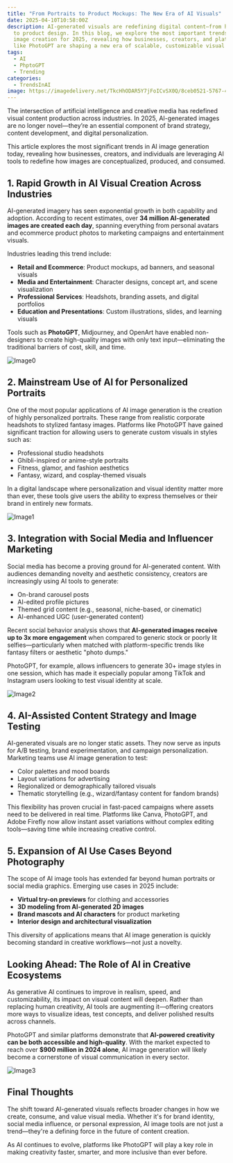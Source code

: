 ```yaml
---
title: "From Portraits to Product Mockups: The New Era of AI Visuals"
date: 2025-04-10T10:58:00Z
description: AI-generated visuals are redefining digital content—from headshots
  to product design. In this blog, we explore the most important trends in AI
  image creation for 2025, revealing how businesses, creators, and platforms
  like PhotoGPT are shaping a new era of scalable, customizable visual media.
tags:
  - AI
  - PhptoGPT
  - Trending
categories:
  - TrendsInAI
image: https://imagedelivery.net/TkcHhODAR5Y7jFoICvSX0Q/8ceb0521-5767-42b2-5bb8-c63d73357600/q=100
---
```



The intersection of artificial intelligence and creative media has redefined visual content production across industries. In 2025, AI-generated images are no longer novel—they’re an essential component of brand strategy, content development, and digital personalization.

This article explores the most significant trends in AI image generation today, revealing how businesses, creators, and individuals are leveraging AI tools to redefine how images are conceptualized, produced, and consumed.



## 1. Rapid Growth in AI Visual Creation Across Industries

AI-generated imagery has seen exponential growth in both capability and adoption. According to recent estimates, over **34 million AI-generated images are created each day**, spanning everything from personal avatars and ecommerce product photos to marketing campaigns and entertainment visuals.

Industries leading this trend include:

- **Retail and Ecommerce**: Product mockups, ad banners, and seasonal visuals
- **Media and Entertainment**: Character designs, concept art, and scene visualization
- **Professional Services**: Headshots, branding assets, and digital portfolios
- **Education and Presentations**: Custom illustrations, slides, and learning visuals

Tools such as **PhotoGPT**, Midjourney, and OpenArt have enabled non-designers to create high-quality images with only text input—eliminating the traditional barriers of cost, skill, and time.

![Image0](https://imagedelivery.net/TkcHhODAR5Y7jFoICvSX0Q/44b5eaa6-328b-4c59-1993-e6e9d8cc9600/q=100)

## 2. Mainstream Use of AI for Personalized Portraits

One of the most popular applications of AI image generation is the creation of highly personalized portraits. These range from realistic corporate headshots to stylized fantasy images. Platforms like PhotoGPT have gained significant traction for allowing users to generate custom visuals in styles such as:

- Professional studio headshots
- Ghibli-inspired or anime-style portraits
- Fitness, glamor, and fashion aesthetics
- Fantasy, wizard, and cosplay-themed visuals

In a digital landscape where personalization and visual identity matter more than ever, these tools give users the ability to express themselves or their brand in entirely new formats.

![Image1](https://imagedelivery.net/TkcHhODAR5Y7jFoICvSX0Q/3d0fba2c-0335-4ab5-ce48-30f4b0548f00/q=100)

## 3. Integration with Social Media and Influencer Marketing

Social media has become a proving ground for AI-generated content. With audiences demanding novelty and aesthetic consistency, creators are increasingly using AI tools to generate:

- On-brand carousel posts
- AI-edited profile pictures
- Themed grid content (e.g., seasonal, niche-based, or cinematic)
- AI-enhanced UGC (user-generated content)

Recent social behavior analysis shows that **AI-generated images receive up to 3x more engagement** when compared to generic stock or poorly lit selfies—particularly when matched with platform-specific trends like fantasy filters or aesthetic "photo dumps."

PhotoGPT, for example, allows influencers to generate 30+ image styles in one session, which has made it especially popular among TikTok and Instagram users looking to test visual identity at scale.

![Image2](https://imagedelivery.net/TkcHhODAR5Y7jFoICvSX0Q/34d9c22d-23a8-4dbf-0dc1-772f9c7ac400/q=100)

## 4. AI-Assisted Content Strategy and Image Testing

AI-generated visuals are no longer static assets. They now serve as inputs for A/B testing, brand experimentation, and campaign personalization. Marketing teams use AI image generation to test:

- Color palettes and mood boards
- Layout variations for advertising
- Regionalized or demographically tailored visuals
- Thematic storytelling (e.g., wizard/fantasy content for fandom brands)

This flexibility has proven crucial in fast-paced campaigns where assets need to be delivered in real time. Platforms like Canva, PhotoGPT, and Adobe Firefly now allow instant asset variations without complex editing tools—saving time while increasing creative control.



## 5. Expansion of AI Use Cases Beyond Photography

The scope of AI image tools has extended far beyond human portraits or social media graphics. Emerging use cases in 2025 include:

- **Virtual try-on previews** for clothing and accessories
- **3D modeling from AI-generated 2D images**
- **Brand mascots and AI characters** for product marketing
- **Interior design and architectural visualization**

This diversity of applications means that AI image generation is quickly becoming standard in creative workflows—not just a novelty.



## Looking Ahead: The Role of AI in Creative Ecosystems

As generative AI continues to improve in realism, speed, and customizability, its impact on visual content will deepen. Rather than replacing human creativity, AI tools are augmenting it—offering creators more ways to visualize ideas, test concepts, and deliver polished results across channels.

PhotoGPT and similar platforms demonstrate that **AI-powered creativity can be both accessible and high-quality**. With the market expected to reach over **$900 million in 2024 alone**, AI image generation will likely become a cornerstone of visual communication in every sector.

![Image3](https://imagedelivery.net/TkcHhODAR5Y7jFoICvSX0Q/d0ea6ce7-c601-489e-7ca6-0ef63ed30a00/q=100)

## Final Thoughts

The shift toward AI-generated visuals reflects broader changes in how we create, consume, and value visual media. Whether it's for brand identity, social media influence, or personal expression, AI image tools are not just a trend—they're a defining force in the future of content creation.

As AI continues to evolve, platforms like PhotoGPT will play a key role in making creativity faster, smarter, and more inclusive than ever before.

